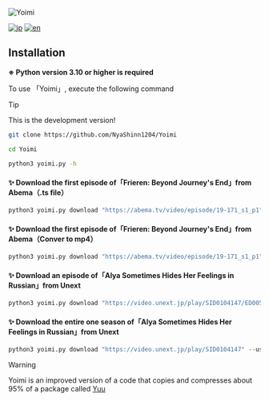 ![Yoimi](https://socialify.git.ci/NyaShinn1204/Yoimi/image?description=1&descriptionEditable=Abema%E3%82%84U-Next%E3%81%AE%E5%8B%95%E7%94%BB%E3%83%80%E3%82%A6%E3%83%B3%E3%83%AD%E3%83%BC%E3%83%89%E3%83%84%E3%83%BC%E3%83%AB%0AA%20Simple%20Abema%20TV%2C%20U-Next%20Downloader&font=Raleway&forks=1&issues=1&language=1&logo=https%3A%2F%2Ffiles.catbox.moe%2Fue535j.png&name=1&stargazers=1&theme=Light)

[![jp](https://img.shields.io/badge/README-jp-red.svg)](README.md)
[![en](https://img.shields.io/badge/README-en-red.svg)](README.en-us.md)

## Installation

**※ Python version 3.10 or higher is required**

To use 「Yoimi」, execute the following command

> [!TIP]
> This is the development version!

```bash
git clone https://github.com/NyaShinn1204/Yoimi

cd Yoimi

python3 yoimi.py -h
```

#### ✨ Download the first episode of「Frieren: Beyond Journey's End」from Abema（.ts file）

```python
python3 yoimi.py download "https://abema.tv/video/episode/19-171_s1_p1"
```

#### ✨ Download the first episode of「Frieren: Beyond Journey's End」from Abema（Conver to mp4）

```python
python3 yoimi.py download "https://abema.tv/video/episode/19-171_s1_p1" --mux
```

#### ✨ Download an episode of「Alya Sometimes Hides Her Feelings in Russian」from Unext

```python
python3 yoimi.py download "https://video.unext.jp/play/SID0104147/ED00570917" --username EMAIL_HERE --password PASSWORD_HERE
```

#### ✨ Download the entire one season of「Alya Sometimes Hides Her Feelings in Russian」from Unext

```python
python3 yoimi.py download "https://video.unext.jp/play/SID0104147" --username EMAIL_HERE --password PASSWORD_HERE
```

> [!WARNING]
> Yoimi is an improved version of a code that copies and compresses about 95% of a package called [Yuu](https://github.com/noaione/yuu)